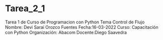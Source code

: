 # Tarea_2_1
Tarea 1 de Curso de Programacion con Python Tema Control de Flujo Nombre: Devi Saraí Orozco Fuentes Fecha:16-03-2022 Curso: Capacitación con Python Organización: Abacom Docente:Diego Saavedra

